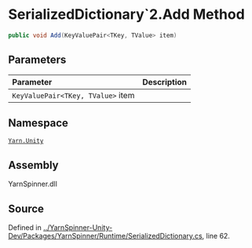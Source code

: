 <!-- This file was generated by a tool. Do not edit this file by hand. -->

# SerializedDictionary`2.Add Method


```csharp
public void Add(KeyValuePair<TKey, TValue> item)
```

## Parameters
|Parameter|Description|
|:---|:---|
|`KeyValuePair<TKey, TValue>` item||


## Namespace
[`Yarn.Unity`](/api/csharp/yarn.unity/README.md)

## Assembly
YarnSpinner.dll

## Source
Defined in [../YarnSpinner-Unity-Dev/Packages/YarnSpinner/Runtime/SerializedDictionary.cs](https://github.com/YarnSpinnerTool/YarnSpinner-Unity//blob/develop/Runtime/SerializedDictionary.cs#L62), line 62.
